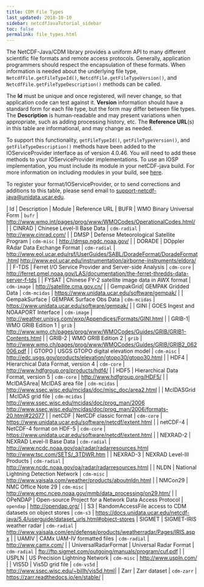 ```yaml
---
title: CDM File Types
last_updated: 2018-10-10
sidebar: netcdfJavaTutorial_sidebar
toc: false
permalink: file_types.html
---
```


The NetCDF-Java/CDM library provides a uniform API to many different scientific file formats and remote access protocols.
Generally, application programmers should respect the encapsulation of these formats.
When information is needed about the underlying file type, `NetcdfFile.getFileTypeId()`, `NetcdfFile.getFileTypeVersion()`, and `NetcdfFile.getFileTypeDescription()` methods can be called.

The **Id** must be unique and once registered, will never change, so that application code can test against it.
**Version** information should have a standard form for each file type, but the form may differ between file types.
The **Description** is human-readable and may present variations when appropriate, such as adding processing history, etc.
The **Reference URL**(s) in this table are informational, and may change as needed.

To support this functionality, `getFileTypeId()`, `getFileTypeVersion()`, and `getFileTypeDescription()` methods have been added to the IOServiceProvider interface as of version 4.0.46.
You will need to add these methods to your IOServiceProvider implementations. To use an IOSP implementation, you must include its module in your netCDF-java build.
For more information on including modules in your build, see [here](using_netcdf_java_artifacts.html).

To register your format/IOServiceProvider, or to send corrections and additions to this table, please send email to <support-netcdf-java@unidata.ucar.edu>.

| Id | Description | Module | Reference URL
| BUFR | WMO Binary Universal Form | `bufr` | <http://www.wmo.int/pages/prog/www/WMOCodes/OperationalCodes.html/> |
| CINRAD | Chinese Level-II Base Data | `cdm-radial` | <http://www.cinrad.com/> |
| DMSP | Defense Meteorological Satellite Program | `cdm-misc` | <http://dmsp.ngdc.noaa.gov/> |
| DORADE | DOppler RAdar Data Exchange Format | `cdm-radial` | <http://www.eol.ucar.edu/rsf/UserGuides/SABL/DoradeFormat/DoradeFormat.html> <http://www.eol.ucar.edu/instrumentation/airborne-instruments/eldora/> |
| F-TDS | Ferret I/O Service Provider and Server-side Analysis | `cdm-core` | <http://ferret.pmel.noaa.gov/LAS/documentation/the-ferret-thredds-data-server-f-tds> |
| FYSAT | Chinese FY-2 satellite image data in AWX format | `cdm-image` | <http://satellite.cma.gov.cn/> |
| GempakGrid| GEMPAK Gridded Data | `cdm-mcidas` | <https://www.unidata.ucar.edu/software/gempak/> |
| GempakSurface | GEMPAK Surface Obs Data | `cdm-mcidas` | <https://www.unidata.ucar.edu/software/gempak/> |
| GINI | GOES Ingest and NOAAPORT Interface | `cdm-image` | <http://weather.unisys.com/wxp/Appendices/Formats/GINI.html> |
| GRIB-1| WMO GRIB Edition 1 | `grib` | <http://www.wmo.ch/pages/prog/www/WMOCodes/Guides/GRIB/GRIB1-Contents.html> |
| GRIB-2 | WMO GRIB Edition 2 | `grib` | <http://www.wmo.ch/pages/prog/www/WMOCodes/Guides/GRIB/GRIB2_062006.pdf> |
| GTOPO | USGS GTOPO digital elevation model | `cdm-misc` | <http://edc.usgs.gov/products/elevation/gtopo30/gtopo30.html> |
| HDF4 | Hierarchical Data Format, version 4 | `cdm-core` | <http://www.hdfgroup.org/products/hdf4/> |
| HDF5 | Hierarchical Data Format, version 5 | `cdm-core` | <http://www.hdfgroup.org/HDF5/> |
| McIDASArea| McIDAS area file | `cdm-mcidas` | <http://www.ssec.wisc.edu/mcidas/doc/misc_doc/area2.html> |
| McIDASGrid | McIDAS grid file | `cdm-mcidas` | <http://www.ssec.wisc.edu/mcidas/doc/prog_man/2006>  <http://www.ssec.wisc.edu/mcidas/doc/prog_man/2006/formats-20.html#22077> |
| netCDF | NetCDF classic format | `cdm-core` | <https://www.unidata.ucar.edu/software/netcdf/extent.html> |
| netCDF-4 | NetCDF-4 format on HDF-5 | `cdm-core` | <https://www.unidata.ucar.edu/software/netcdf/extent.html> |
| NEXRAD-2 | NEXRAD Level-II Base Data | `cdm-radial` | <http://www.ncdc.noaa.gov/oa/radar/radarresources.html> <http://www.tsc.com/SETS/_3TDWR.htm> |
| NEXRAD-3 | NEXRAD Level-III Products | `cdm-radial` | <http://www.ncdc.noaa.gov/oa/radar/radarresources.html> |
| NLDN | National Lightning Detection Network | `cdm-misc` | <http://www.vaisala.com/weather/products/aboutnldn.html> |
| NMCon29 | NMC Office Note 29 | `cdm-misc` | <http://www.emc.ncep.noaa.gov/mmb/data_processing/on29.htm/> |
| OPeNDAP | Open-source Project for a Network Data Access Protocol | `opendap` | <http://opendap.org/> |
| S3 | RandomAccessFile access to CDM datasets on object stores | `cdm-s3` | <https://docs.unidata.ucar.edu/netcdf-java/5.4/userguide/dataset_urls.html#object-stores>
| SIGMET | SIGMET-IRIS weather radar | `cdm-radial` | <http://www.vaisala.com/en/defense/products/weatherradar/Pages/IRIS.aspx> |
| UAMIV | CAMx UAM-IV formatted files | `cdm-radial` | <http://www.camx.com/> |
| UniversalRadarFormat | Universal Radar Format | `cdm-radial` | <ftp://ftp.sigmet.com/outgoing/manuals/program/cuf.pdf> |
| USPLN | US Precision Lightning Network | `cdm-misc` | <http://www.uspln.com/> |
| VIS5D | Vis5D grid file | `cdm-vs5d` | <http://www.ssec.wisc.edu/~billh/vis5d.html>|
| Zarr | Zarr dataset | `cdm-zarr` | <https://zarr.readthedocs.io/en/stable/> |